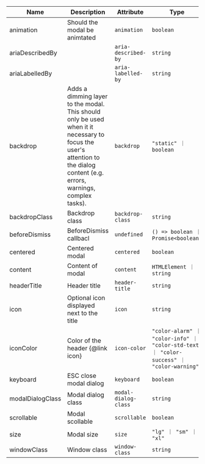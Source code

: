 <!--
SPDX-FileCopyrightText: 2022 Siemens AG

SPDX-License-Identifier: MIT
-->

| Name       | Description                   | Attribute        | Type                                      | Default             |
|------------|-------------------------------|------------------|-------------------------------------------|---------------------|
|animation| Should the modal be animtated | `animation` | `boolean` | `true` |
|ariaDescribedBy|  | `aria-described-by` | `string` | `undefined` |
|ariaLabelledBy|  | `aria-labelled-by` | `string` | `'modal-title'` |
|backdrop| Adds a dimming layer to the modal. This should only be used when it it necessary to focus the user's attention to the dialog content (e.g. errors, warnings, complex tasks). | `backdrop` | `"static" ｜ boolean` | `true` |
|backdropClass| Backdrop class | `backdrop-class` | `string` | `undefined` |
|beforeDismiss| BeforeDismiss callbacl | `undefined` | `() => boolean ｜ Promise<boolean>` | `undefined` |
|centered| Centered modal | `centered` | `boolean` | `false` |
|content| Content of modal | `content` | `HTMLElement ｜ string` | `undefined` |
|headerTitle| Header title | `header-title` | `string` | `undefined` |
|icon| Optional icon displayed next to the title | `icon` | `string` | `undefined` |
|iconColor| Color of the header {@link icon} | `icon-color` | `"color-alarm" ｜ "color-info" ｜ "color-std-text" ｜ "color-success" ｜ "color-warning"` | `'color-std-text'` |
|keyboard| ESC close modal dialog | `keyboard` | `boolean` | `true` |
|modalDialogClass| Modal dialog class | `modal-dialog-class` | `string` | `undefined` |
|scrollable| Modal scollable | `scrollable` | `boolean` | `true` |
|size| Modal size | `size` | `"lg" ｜ "sm" ｜ "xl"` | `'sm'` |
|windowClass| Window class | `window-class` | `string` | `undefined` |
